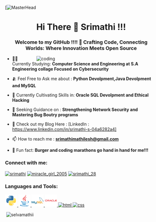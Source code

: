 [![MasterHead](https://miro.medium.com/v2/resize:fit:807/1*O9pYXOq8roaoJsVzBdH_OQ.jpeg)
<h1 align="center">Hi There 👋 Srimathi !!! </h1>
<h3 align="center">Welcome to my GitHub !!!! 🎀 Crafting Code, Connecting Worlds: Where Innovation Meets Open Source</h3>
<img align="right" alt="coding" width="400" src="https://img.freepik.com/premium-photo/cute-girl-hacker-operating-laptop-cartoon-vector-icon-illustration-people-technology-isolated-flat_839035-980257.jpg">

- 👩‍🎓 Currently Studying: **Computer Science and Engineering at S.A Engineering collage Focused on Cybersecurity**

- 🫂 Feel Free to Ask me about : **Python Devolpment,Java Devolpment and MySQL**

- 🌱 Currently Cultivating Skills in: **Oracle SQL Devolpment and Ethical Hacking**

- 🤝 Seeking Guidance on : **Strengthening Network Security and Mastering Bug Boutry programs**

- 👀 Check out my Blog Here : [LinkedIn : https://www.linkedin.com/in/srimathi-s-04a6282a4]

- 📫 How to reach me : **srimathimathilesh@gmail.com**

- 🍔 Fun fact: **Burger and coding marathons go hand in hand for me!!!**

<h3 align="left">Connect with me:</h3>
<p align="left">
<a href="https://linkedin.com/in/srimathi" target="blank"><img align="center" src="https://raw.githubusercontent.com/rahuldkjain/github-profile-readme-generator/master/src/images/icons/Social/linked-in-alt.svg" alt="srimathi" height="30" width="40" /></a>
<a href="https://instagram.com/miracle_girl_2005" target="blank"><img align="center" src="https://raw.githubusercontent.com/rahuldkjain/github-profile-readme-generator/master/src/images/icons/Social/instagram.svg" alt="miracle_girl_2005" height="30" width="40" /></a>
<a href="https://www.leetcode.com/srimathi_28" target="blank"><img align="center" src="https://raw.githubusercontent.com/rahuldkjain/github-profile-readme-generator/master/src/images/icons/Social/leet-code.svg" alt="srimathi_28" height="30" width="40" /></a>
</p>

<h3 align="left">Languages and Tools:</h3>

<p align="left">
<a href="https://www.python.org" target="_blank" rel="noreferrer"> <img src="https://raw.githubusercontent.com/devicons/devicon/master/icons/python/python-original.svg" alt="python" width="40" height="40"/> </a>
  <a href="https://www.java.com" target="_blank" rel="noreferrer"> <img src="https://raw.githubusercontent.com/devicons/devicon/master/icons/java/java-original.svg" alt="java" width="40" height="40"/> </a> 
  <a href="https://www.mysql.com/" target="_blank" rel="noreferrer"> <img src="https://raw.githubusercontent.com/devicons/devicon/master/icons/mysql/mysql-original-wordmark.svg" alt="mysql" width="40" height="40"/> </a> 
  <a href="https://www.oracle.com/" target="_blank" rel="noreferrer"> <img src="https://raw.githubusercontent.com/devicons/devicon/master/icons/oracle/oracle-original.svg" alt="oracle" width="40" height="40"/> </a>  
  <a href="https://www.html.com" target="_blank" rel="noreferrer"> <img src="https://cdn-icons-png.flaticon.com/128/1051/1051328.png"alt="html" width="40" height="40"/> </a> 
  <a href="https://www.css.com" target="_blank" rel="noreferrer"> <img src="https://cdn-icons-png.flaticon.com/128/919/919826.png"alt="css" width="40" height="40"/> </a>  </p>


<p>&nbsp;<img align="center" src="https://github-readme-stats.vercel.app/api?username=selvamathii&show_icons=true&locale=en" alt="selvamathii" /></p>


